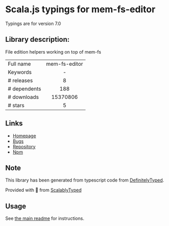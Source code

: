 
# Scala.js typings for mem-fs-editor

Typings are for version 7.0

## Library description:
File edition helpers working on top of mem-fs

|                    |                 |
| ------------------ | :-------------: |
| Full name          | mem-fs-editor |
| Keywords           | - |
| # releases         | 8 |
| # dependents       | 188 |
| # downloads        | 15370806 |
| # stars            | 5 |

## Links
- [Homepage](https://github.com/SBoudrias/mem-fs-editor#readme)
- [Bugs](https://github.com/SBoudrias/mem-fs-editor/issues)
- [Repository](https://github.com/SBoudrias/mem-fs-editor)
- [Npm](https://www.npmjs.com/package/mem-fs-editor)
    


## Note
This library has been generated from typescript code from [DefinitelyTyped](https://definitelytyped.org).

Provided with :purple_heart: from [ScalablyTyped](https://github.com/oyvindberg/ScalablyTyped)

## Usage
See [the main readme](../../readme.md) for instructions.



